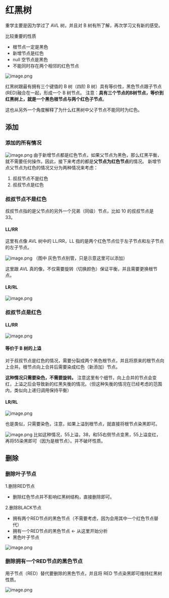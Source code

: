 # 红黑树

重学主要是因为学过了 AVL 树，并且对 B 树有所了解，再次学习又有新的感受。

比较重要的性质

- 根节点一定是黑色
- 新增节点是红色
- null 空节点是黑色
- 不能同时存在两个相邻的红色节点

![image.png](https://p3-juejin.byteimg.com/tos-cn-i-k3u1fbpfcp/78762ae27e0b4e2cbaa8a4ce2b17f48a~tplv-k3u1fbpfcp-watermark.image?)

红黑树跟最有拥有三个键值的 B 树（四阶 B 树）具有等价性，黑色节点跟子节点(RED)融合在一起，形成一个 B 树节点。
注意：**具有三个节点的B树节点，等价到红黑树上，就是一个黑色根节点与两个红色子节点**。

这也从另外一个角度解释了为什么红黑树中父子节点不能同时为红色。

## 添加

### 添加的所有情况

![image.png](https://p6-juejin.byteimg.com/tos-cn-i-k3u1fbpfcp/5e2b2def3cd94318be94118c003a22e0~tplv-k3u1fbpfcp-watermark.image?)
由于新增节点都是红色节点，如果父节点为黑色，那么红黑平衡，就不需要任何操作。因此，接下来考虑的都是**父节点为红色节点**的情况。
新增节点父节点为红色的情况又分为两种情况来考虑：
1. 叔叔节点不是红色
2. 叔叔节点是红色

### 叔叔节点不是红色

叔叔节点指的是父节点的另外一个兄弟（同级）节点，比如 10 的叔叔节点是 33。

#### LL/RR

这里有点像 AVL 树中的 LL/RR，LL 指的是两个红色节点位于左子节点和左子节点的左子节点。

![image.png](https://p3-juejin.byteimg.com/tos-cn-i-k3u1fbpfcp/0decba9258354df9b118949bf5ba1b66~tplv-k3u1fbpfcp-watermark.image?)
（图中 灰色节点别管，只是示意这里可以添加）

这里跟 AVL 真的像，不仅需要旋转（切换颜色）保证平衡，并且需要更换根节点。

#### LR/RL

![image.png](https://p3-juejin.byteimg.com/tos-cn-i-k3u1fbpfcp/7c28e068e53d401aaddc9cd827c06242~tplv-k3u1fbpfcp-watermark.image?)

### 叔叔节点是红色

#### LL/RR

![image.png](https://p3-juejin.byteimg.com/tos-cn-i-k3u1fbpfcp/e2ca204bd46346608063270fd94e95e3~tplv-k3u1fbpfcp-watermark.image?)

#### 等价于 B 树的上溢

对于叔叔节点是红色的情况，需要分裂成两个黑色根节点，并且将原来的根节点向上合并。根节点向上合并后需要染成红色（新添加）节点。

**这种情况只需要染色，不需要旋转。**
注意这里有个细节，向上合并的节点会变红，上溢之后会导致新的红黑失衡的情况。（但这种失衡的情况在已经考虑的范围内，类似向上递归调用保持平衡）

#### LR/RL

![image.png](https://p3-juejin.byteimg.com/tos-cn-i-k3u1fbpfcp/cbf41fe3a5b04b7582f1b8b8264548df~tplv-k3u1fbpfcp-watermark.image?)

也是类似，只需要染色，注意，如果上溢到根节点，就直接将根节点染黑即可。



![image.png](https://p1-juejin.byteimg.com/tos-cn-i-k3u1fbpfcp/90c7ef3d253e4bee93a55d9c2d368a0b~tplv-k3u1fbpfcp-watermark.image?)
比如这种情况，55上溢，38，和55右侧节点变黑，55上溢变红，再将55染黑即可（因为是根节点）。并不破坏性质。


## 删除

### 删除叶子节点

1.删除RED节点
- 删除红色节点并不影响红黑树结构，直接删除即可。

2.删除BLACK节点
- 拥有两个RED节点的黑色节点（不需要考虑，因为会用其中一个红色节点替代）
- 拥有一个RED节点的黑色节点 <- 从这里开始分析
- 黑色叶子节点
 
![image.png](https://p6-juejin.byteimg.com/tos-cn-i-k3u1fbpfcp/8437f187d42946259b71989f7e58a088~tplv-k3u1fbpfcp-watermark.image?)


### 删除拥有一个RED节点的黑色节点

用子节点（RED）替代要删除的黑色节点，并且将 RED 节点染黑即可维持红黑树性质。

![image.png](https://p9-juejin.byteimg.com/tos-cn-i-k3u1fbpfcp/3076a3853bb348169280c35ca0c20be0~tplv-k3u1fbpfcp-watermark.image?)
